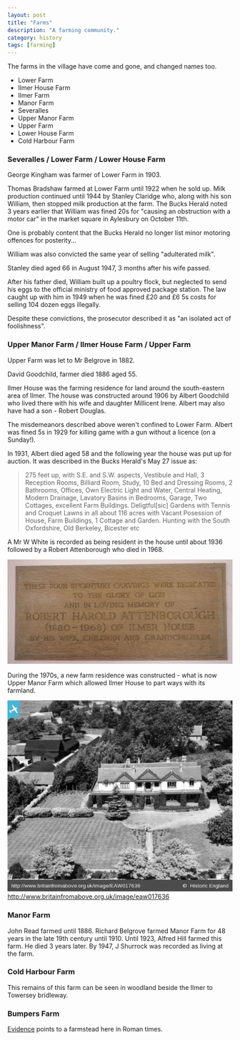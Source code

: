 ```yaml
---
layout: post
title: "Farms"
description: "A farming community."
category: history
tags: [farming]
---
```


The farms in the village have come and gone, and changed names too.

* Lower Farm
* Ilmer House Farm
* Ilmer Farm
* Manor Farm
* Severalles
* Upper Manor Farm
* Upper Farm
* Lower House Farm
* Cold Harbour Farm

### Severalles / Lower Farm / Lower House Farm

George Kingham was farmer of Lower Farm in 1903.

Thomas Bradshaw farmed at Lower Farm until 1922 when he sold up. Milk production continued until 1944 by Stanley Claridge who, along with his son William, then stopped milk production at the farm. The Bucks Herald noted 3 years earlier that William was fined 20s for "causing an obstruction with a motor car" in the market square in Aylesbury on October 11th.

One is probably content that the Bucks Herald no longer list minor motoring offences for posterity...

William was also convicted the same year of selling "adulterated milk".

Stanley died aged 66 in August 1947, 3 months after his wife passed.

After his father died, William built up a poultry flock, but neglected to send his eggs to the official ministry of food approved package station. The law caught up with him in 1949 when he was fined £20 and £6 5s costs for selling 104 dozen eggs illegally.

Despite these convictions, the prosecutor described it as "an isolated act of foolishness".


### Upper Manor Farm / Ilmer House Farm / Upper Farm

Upper Farm was let to Mr Belgrove in 1882.

David Goodchild, farmer died 1886 aged 55.

Ilmer House was the farming residence for land around the south-eastern area of Ilmer. The house was constructed around 1906 by Albert Goodchild who lived there with his wife and daughter Millicent Irene. Albert may also have had a son - Robert Douglas.

The misdemeanors described above weren't confined to Lower Farm. Albert was fined 5s in 1929 for killing game with a gun without a licence (on a Sunday!).

In 1931, Albert died aged 58 and the following year the house was put up for auction. It was described in the Bucks Herald's May 27 issue as:

> 275 feet up, with S.E. and S.W. aspects, Vestibule and Hall, 3 Reception Rooms, Billiard Room, Study, 10 Bed and Dressing Rooms, 2 Bathrooms, Offices, Own Electric Light and Water, Central Heating, Modern Drainage, Lavatory Basins in Bedrooms, Garage, Two Cottages, excellent Farm Buildings. Deligtful[sic] Gardens with Tennis and Croquet Lawns in all about 116 acres with Vacant Posession of House, Farm Buildings, 1 Cottage and Garden. Hunting with the South Oxfordshire, Old Berkeley, Bicester etc

A Mr W White is recorded as being resident in the house until about 1936 followed by a Robert Attenborough who died in 1968.

![Robert Attenborough dedication](/images/robert-attenborough.jpg)

During the 1970s, a new farm residence was constructed - what is now Upper Manor Farm which allowed Ilmer House to part ways with its farmland.


![Ilmer house on 26th July 1948](/images/EAW017636.jpg)
http://www.britainfromabove.org.uk/image/eaw017636


### Manor Farm

John Read farmed until 1886.
Richard Belgrove farmed Manor Farm for 48 years in the late 19th century until 1910.
Until 1923, Alfred Hill farmed this farm. He died 3 years later.
By 1947, J Shurrock was recorded as living at the farm.

### Cold Harbour Farm

This remains of this farm can be seen in woodland beside the Ilmer to Towersey bridleway.

### Bumpers Farm

[Evidence](http://archaeologydataservice.ac.uk/archives/view/cotswold2_ca660317/) points to a farmstead here in Roman times.

